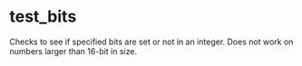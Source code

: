 # test_bits
Checks to see if specified bits are set or not in an integer. Does not work on numbers larger than 16-bit in size.
